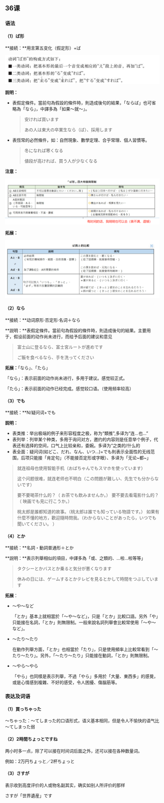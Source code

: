 ## 36课

### 语法

#### （1）ば形

**接続：**用言第五变化（假定形）+ば		

![image-20220821130104017](images/image-20220821130104017.png)

**説明：**

- 表假定條件。當前句為假設的條件時，則造成後句的結果，「ならば」也可省略為「なら」，中譯多為「如果～就～」。

  >安ければ買います
  >
  >あの人は東大の卒業生なら（ば）、採用します

- 表恆常的必然條件，如：自然現象、數學定理、合乎常理、個人習慣等。

  >冬になれば寒くなる
  >
  >値段が高ければ、買う人が少なくなる

**注意：**

![image-20220821130907040](images/image-20220821130907040.png)

**拓展：**

![image-20220821131138194](images/image-20220821131138194.png)

#### （2）なら

**接続：**动词原形·否定形·名词＋なら

**説明：**表假定條件。當前句為假設的條件時，則造成後句的結果。主要用于，假设前面的动作尚未进行，而给予后面的建议和意见

> 富士山に登るなら、富士宮ルートが進めです
>
> ご飯を食べるなら、手を洗ってください

**拓展：**「なら」、「たら」

「なら」：表示前面的动作尚未进行，多用于建议。感觉较正式。

「たら」：表示前面的动作已经完成。感觉较口语。（使用频率较高）

#### （3）でも

**接続：**N/疑问词+でも

**説明：**

- 表类推：举出极端的例子来形容程度之极，称为“類推",多译为“连...也...”
- 表列举：列举某个种类，多用于询问对方，邀约的内容则是任意举个例子，代表还有选择的空间，口气上比较亲和，委婉。多译为“之类的/什么的
- 表全面：疑问词(如どこ、だれ、なん、いつ...)+でも則表示全面性的无线范围，后项只能接「肯定句」（不能接否定形或字眼）、多译为「无论~都~」

> 就连祖母也使用智能手机（おばちゃんでもスマホを使っています）
>
> 这个问题很难，就连老师也不明白（この問題が難しい、先生でも分からないです）
>
> 要不要喝茶什么的？（ お茶でも飲みませんか。）
> 要不要去看電影什么的？（ 映画でも見に行こうか。）
>
> 桃太郎是誰都知道的故事。（桃太郎は誰でも知っている物語です。）
> 如果有什麼不懂的地方，歡迎隨時問我。（わからないことがあったら，いつでも聞いてください。 ）

#### （4）とか

**接続：**名詞・動詞普通形＋とか

**説明：**表示列舉相似的項目，中譯多為「或、之類的、…啦…啦等等」

> タクシーとかバスとか乗ると気分が悪くなります
>
> 休みの日には、ゲームするとかテレビを見るとかして時間をつぶしています

**拓展**：

- ～や～など

  「とか」基本上就相當於「～や～など」，只是「とか」比較口語。另外「や」只能接在名詞，「とか」則無限制。一般來說名詞列舉會比較常使用「～や～など」。

- ～たり～たり

  在動作列舉方面，「とか」也相當於「たり」，只是使用頻率上比較常看到「～たり～たり」。另外，「～たり～たり」只能接在動詞，「とか」則無限制。

- ～やら～やら

  「やら」也同樣是表示列舉，不過「やら」多用於「大量、東西多」的感覺，或是心情感到複雜、不好的感受，令人困擾、傷腦筋等。

### 表达及词语

#### （1）買っちゃった

～ちゃった：～てしまった的口语形式，语义基本相同，但是令人不愉快的语气比～てしまった弱

#### （2）2時間ちょっとですね

两小时多一点，除了可以接在时间词后面之外，还可以接在各种数量词。

例如：2万円ちょっと／2杯ちょっと

#### （3）さすが

表示收到高度评价的人或物名副其实，确实如别人所评价的那样

さすが「世界遺産」です

